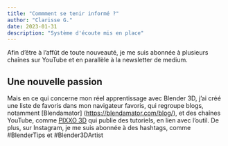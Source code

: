 ```yaml
---
title: "Commment se tenir informé ?"
author: "Clarisse G."
date: 2023-01-31
description: "Système d'écoute mis en place"
---
```


Afin d’être à l’affût de toute nouveauté, je me suis abonnée à plusieurs chaînes sur YouTube et en parallèle à la newsletter de medium. 

## Une nouvelle passion
Mais en ce qui concerne mon réel apprentissage avec Blender 3D, j’ai créé une liste de favoris dans mon navigateur favoris, qui regroupe blogs, notamment [Blendamator] (https://blendamator.com/blog/), et des chaînes YouTube, comme [PIXXO 3D](https://www.youtube.com/@PIXXO3D/videos) qui publie des tutoriels, en lien avec l’outil. De plus, sur Instagram, je me suis abonnée à des hashtags, comme #BlenderTips et #Blender3DArtist
